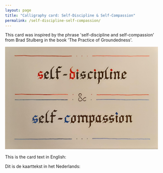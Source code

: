 ```yaml
---
layout: page
title: "Calligraphy card: Self-Discipline & Self-Compassion"
permalink: /self-discipline-self-compassion/
---
```


This card was inspired by the phrase 'self-discipline and self-compassion' from Brad Stulberg in the book 'The Practice of Groundedness'.

![Card Self-Disipline & Self-Compassion](/../assets/calligraphy-cards-images/self-discipline_self-compassion.jpg)

This is the card text in English:



Dit is de kaarttekst in het Nederlands: